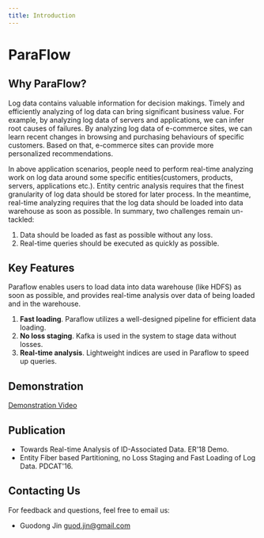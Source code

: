 ```yaml
---
title: Introduction
---
```


# ParaFlow

## Why ParaFlow?
Log data contains valuable information for decision makings.
Timely and efficiently analyzing of log data can bring significant business value.
For example, by analyzing log data of servers and applications, we can infer root causes of failures.
By analyzing log data of e-commerce sites, we can learn recent changes in browsing and purchasing behaviours of specific customers.
Based on that, e-commerce sites can provide more personalized recommendations.

In above application scenarios, people need to perform real-time analyzing work on log data around some specific entities(customers, products, servers, applications etc.).
Entity centric analysis requires that the finest granularity of log data should be stored for later process.
In the meantime, real-time analyzing requires that the log data should be loaded into data warehouse as soon as possible.
In summary, two challenges remain un-tackled:
1. Data should be loaded as fast as possible without any loss.
2. Real-time queries should be executed as quickly as possible.

## Key Features
Paraflow enables users to load data into data warehouse (like HDFS) as soon as possible, and provides real-time analysis over data of being loaded and in the warehouse.
1. **Fast loading**. Paraflow utilizes a well-designed pipeline for efficient data loading.
2. **No loss staging**. Kafka is used in the system to stage data without losses.
3. **Real-time analysis**. Lightweight indices are used in Paraflow to speed up queries.

## Demonstration
[Demonstration Video](https://youtu.be/en1J0Z4HZIo)

## Publication
+ Towards Real-time Analysis of ID-Associated Data. ER'18 Demo.
+ Entity Fiber based Partitioning, no Loss Staging and Fast Loading of Log Data. PDCAT'16.

## Contacting Us
For feedback and questions, feel free to email us:
+ Guodong Jin guod.jin@gmail.com
